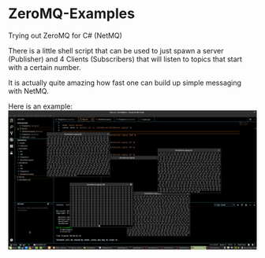 # ZeroMQ-Examples
Trying out ZeroMQ for C# (NetMQ)

There is a little shell script that can be used to just spawn a server (Publisher) and 4 Clients (Subscribers) that will listen
to topics that start with a certain number.

It is actually quite amazing how fast one can build up simple messaging with NetMQ.

Here is an example:
![Alt text](/ZeroMQ-PubSub.png?raw=true "1 publisher and 4 subscribers")
